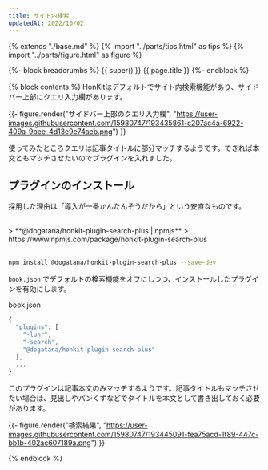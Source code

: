 ```yaml
---
title: サイト内検索
updatedAt: 2022/10/02
---
```


{% extends "./base.md" %}
{% import "../parts/tips.html" as tips %}
{% import "../parts/figure.html" as figure %}

{%- block breadcrumbs %}
  {{ super() }}
  <span>{{ page.title }}</span>
{%- endblock %}

{% block contents %}
HonKitはデフォルトでサイト内検索機能があり、サイドバー上部にクエリ入力欄があります。
<br>

{{- figure.render("サイドバー上部のクエリ入力欄", "https://user-images.githubusercontent.com/15980747/193435861-c207ac4a-6922-409a-9bee-4d13e9e74aeb.png") }}

使ってみたところクエリは記事タイトルに部分マッチするようです。できれば本文ともマッチさせたいのでプラグインを入れました。

## プラグインのインストール

採用した理由は「導入が一番かんたんそうだから」という安直なものです。

<br>
> **@dogatana/honkit-plugin-search-plus | npmjs**  
> https://www.npmjs.com/package/honkit-plugin-search-plus
<br>
<br>

```sh
npm install @dogatana/honkit-plugin-search-plus --save-dev
```

`book.json` でデフォルトの検索機能をオフにしつつ、インストールしたプラグインを有効にします。

<div class="code-title">book.json</div>

```js
{
  "plugins": [
    "-lunr",
    "-search",
    "@dogatana/honkit-plugin-search-plus"
  ],
  ...
}
```

このプラグインは記事本文のみマッチするようです。記事タイトルもマッチさせたい場合は、見出しやパンくずなどでタイトルを本文として書き出しておく必要があります。

{{- figure.render("検索結果", "https://user-images.githubusercontent.com/15980747/193445091-fea75acd-1f89-447c-bb1b-402ac607189a.png") }}

{% endblock %}
